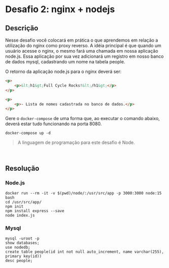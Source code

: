 # Desafio 2: nginx + nodejs

## Descrição
Nesse desafio você colocará em prática o que aprendemos em relação a utilização do nginx como proxy reverso. A idéia principal é que quando um usuário acesse o nginx, o mesmo fará uma chamada em nossa aplicação node.js. Essa aplicação por sua vez adicionará um registro em nosso banco de dados mysql, cadastrando um nome na tabela people.

O retorno da aplicação node.js para o nginx deverá ser:

```html
<p>
    <p>&lt;h1&gt;Full Cycle Rocks!&lt;/h1&gt;</p>
</p>

<p>
    <p>- Lista de nomes cadastrada no banco de dados.</p>
</p>
```

Gere o `docker-compose` de uma forma que, ao executar o comando abaixo, deverá estar tudo funcionando na porta 8080.
```
docker-compose up -d
```

> A linguagem de programação para este desafio é Node.

<br/>

## Resolução

### Node.js
```
docker run --rm -it -v $(pwd)/node/:/usr/src/app -p 3000:3000 node:15 bash
cd /usr/src/app/
npm init
npm install express --save
node index.js
```
### Mysql
```
mysql -uroot -p
show databases;
use nodedb;
create table people(id int not null auto_increment, name varchar(255), primary key(id))
desc people;
```


